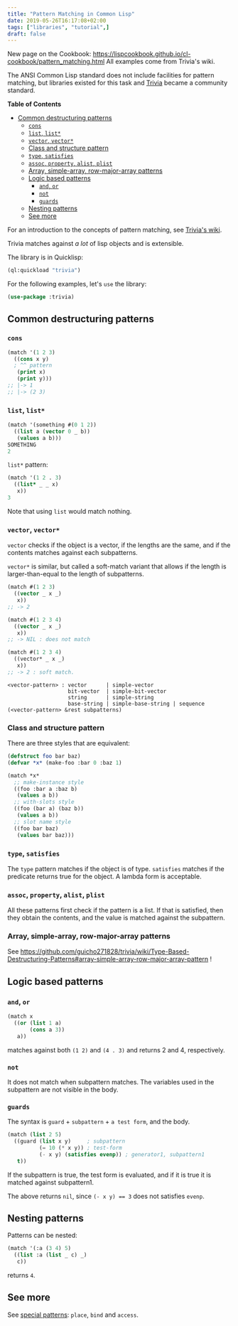 ```yaml
---
title: "Pattern Matching in Common Lisp"
date: 2019-05-26T16:17:08+02:00
tags: ["libraries", "tutorial",]
draft: false
---
```


New page on the Cookbook:
https://lispcookbook.github.io/cl-cookbook/pattern_matching.html All
examples come from Trivia's wiki.

The ANSI Common Lisp standard does not include facilities for pattern
matching, but libraries existed for this task and
[Trivia](https://github.com/guicho271828/trivia) became a community
standard.

<!-- markdown-toc start - Don't edit this section. Run M-x markdown-toc-refresh-toc -->
**Table of Contents**

- [Common destructuring patterns](#common-destructuring-patterns)
    - [`cons`](#cons)
    - [`list`, `list*`](#list-list)
    - [`vector`, `vector*`](#vector-vector)
    - [Class and structure pattern](#class-and-structure-pattern)
    - [`type`, `satisfies`](#type-satisfies)
    - [`assoc`, `property`, `alist`, `plist`](#assoc-property-alist-plist)
    - [Array, simple-array, row-major-array patterns](#array-simple-array-row-major-array-patterns)
    - [Logic based patterns](#logic-based-patterns)
        - [`and`, `or`](#and-or)
        - [`not`](#not)
        - [`guards`](#guards)
    - [Nesting patterns](#nesting-patterns)
    - [See more](#see-more)

<!-- markdown-toc end -->


For an introduction to the concepts of pattern matching, see [Trivia's wiki](https://github.com/guicho271828/trivia/wiki/What-is-pattern-matching%3F-Benefits%3F).

Trivia matches against *a lot* of lisp objects and is extensible.

The library is in Quicklisp:

~~~lisp
(ql:quickload "trivia")
~~~

For the following examples, let's `use` the library:

~~~lisp
(use-package :trivia)
~~~



## Common destructuring patterns

### `cons`

~~~lisp
(match '(1 2 3)
  ((cons x y)
  ; ^^ pattern
   (print x)
   (print y)))
;; |-> 1
;; |-> (2 3)
~~~

### `list`, `list*`

~~~lisp
(match '(something #(0 1 2))
  ((list a (vector 0 _ b))
   (values a b)))
SOMETHING
2
~~~

`list*` pattern:

~~~lisp
(match '(1 2 . 3)
  ((list* _ _ x)
   x))
3
~~~

Note that using `list` would match nothing.

### `vector`, `vector*`

`vector` checks if the object is a vector, if the lengths are the
same, and if the contents matches against each subpatterns.

`vector*` is similar, but called a soft-match variant that allows if
the length is larger-than-equal to the length of subpatterns.

~~~lisp
(match #(1 2 3)
  ((vector _ x _)
   x))
;; -> 2
~~~

~~~lisp
(match #(1 2 3 4)
  ((vector _ x _)
   x))
;; -> NIL : does not match
~~~

~~~lisp
(match #(1 2 3 4)
  ((vector* _ x _)
   x))
;; -> 2 : soft match.
~~~

~~~
<vector-pattern> : vector      | simple-vector
                   bit-vector  | simple-bit-vector
                   string      | simple-string
                   base-string | simple-base-string | sequence
(<vector-pattern> &rest subpatterns)
~~~

### Class and structure pattern

There are three styles that are equivalent:

~~~lisp
(defstruct foo bar baz)
(defvar *x* (make-foo :bar 0 :baz 1)

(match *x*
  ;; make-instance style
  ((foo :bar a :baz b)
   (values a b))
  ;; with-slots style
  ((foo (bar a) (baz b))
   (values a b))
  ;; slot name style
  ((foo bar baz)
   (values bar baz)))
~~~

### `type`, `satisfies`

The `type` pattern matches if the object is of type. `satisfies` matches
if the predicate returns true for the object. A lambda form is
acceptable.

### `assoc`, `property`, `alist`, `plist`

All these patterns first check if the pattern is a list. If that is
satisfied, then they obtain the contents, and the value is matched
against the subpattern.


### Array, simple-array, row-major-array patterns

See https://github.com/guicho271828/trivia/wiki/Type-Based-Destructuring-Patterns#array-simple-array-row-major-array-pattern !

## Logic based patterns

### `and`, `or`

~~~lisp
(match x
  ((or (list 1 a)
       (cons a 3))
   a))
~~~

matches against both `(1 2)` and `(4 . 3)` and returns 2 and 4, respectively.

### `not`

It does not match when subpattern matches. The variables used in the
subpattern are not visible in the body.

### `guards`

The syntax is `guard` + `subpattern` + `a test form`, and the body.

~~~lisp
(match (list 2 5)
  ((guard (list x y)     ; subpattern
          (= 10 (* x y)) ; test-form
          (- x y) (satisfies evenp)) ; generator1, subpattern1
   t))
~~~

If the subpattern is true, the test form is evaluated, and if it is
true it is matched against subpattern1.

The above returns `nil`, since `(- x y) == 3` does not satisfies `evenp`.


## Nesting patterns

Patterns can be nested:

~~~lisp
(match '(:a (3 4) 5)
  ((list :a (list _ c) _)
   c))
~~~

returns `4`.

## See more

See [special patterns](https://github.com/guicho271828/trivia/wiki/Special-Patterns): `place`, `bind` and `access`.
